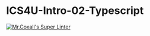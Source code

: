 # ICS4U-Intro-02-Typescript

[![Mr.Coxall's Super Linter](https://github.com/Seti-Ngabo/ics4u-intro-02-typesript/workflows/Mr%20Coxall's%20Super%20Linter/badge.svg)](https://github.com/Seti-Ngabo/ics4u-intro-02-typesript/actions/)
